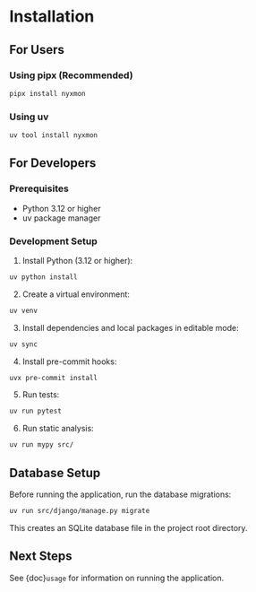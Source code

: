 # Installation

## For Users

### Using pipx (Recommended)

```bash
pipx install nyxmon
```

### Using uv

```bash
uv tool install nyxmon
```

## For Developers

### Prerequisites

- Python 3.12 or higher
- uv package manager

### Development Setup

1. Install Python (3.12 or higher):
```bash
uv python install
```

2. Create a virtual environment:
```bash
uv venv
```

3. Install dependencies and local packages in editable mode:
```bash
uv sync
```

4. Install pre-commit hooks:
```bash
uvx pre-commit install
```

5. Run tests:
```bash
uv run pytest
```

6. Run static analysis:
```bash
uv run mypy src/
```

## Database Setup

Before running the application, run the database migrations:

```bash
uv run src/django/manage.py migrate
```

This creates an SQLite database file in the project root directory.

## Next Steps

See {doc}`usage` for information on running the application.
